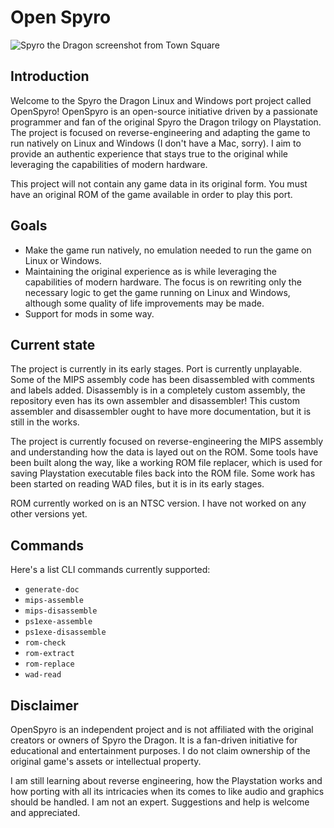 # Open Spyro

![Spyro the Dragon screenshot from Town Square](http://henrijahanna.fi/projects/open_spyro/spyro_town_square.bmp)

## Introduction

Welcome to the Spyro the Dragon Linux and Windows port project called OpenSpyro! OpenSpyro is an open-source initiative driven by a passionate programmer and fan of the original Spyro the Dragon trilogy on Playstation. The project is focused on reverse-engineering and adapting the game to run natively on Linux and Windows (I don't have a Mac, sorry). I aim to provide an authentic experience that stays true to the original while leveraging the capabilities of modern hardware.

This project will not contain any game data in its original form. You must have an original ROM of the game available in order to play this port.

## Goals

* Make the game run natively, no emulation needed to run the game on Linux or Windows.
* Maintaining the original experience as is while leveraging the capabilities of modern hardware. The focus is on rewriting only the necessary logic to get the game running on Linux and Windows, although some quality of life improvements may be made.
* Support for mods in some way.

## Current state

The project is currently in its early stages. Port is currently unplayable. Some of the MIPS assembly code has been disassembled with comments and labels added. Disassembly is in a completely custom assembly, the repository even has its own assembler and disassembler! This custom assembler and disassembler ought to have more documentation, but it is still in the works.

The project is currently focused on reverse-engineering the MIPS assembly and understanding how the data is layed out on the ROM. Some tools have been built along the way, like a working ROM file replacer, which is used for saving Playstation executable files back into the ROM file. Some work has been started on reading WAD files, but it is in its early stages.

ROM currently worked on is an NTSC version. I have not worked on any other versions yet.

## Commands

Here's a list CLI commands currently supported:

* `generate-doc`
* `mips-assemble`
* `mips-disassemble`
* `ps1exe-assemble`
* `ps1exe-disassemble`
* `rom-check`
* `rom-extract`
* `rom-replace`
* `wad-read`

## Disclaimer

OpenSpyro is an independent project and is not affiliated with the original creators or owners of Spyro the Dragon. It is a fan-driven initiative for educational and entertainment purposes. I do not claim ownership of the original game's assets or intellectual property.

I am still learning about reverse engineering, how the Playstation works and how porting with all its intricacies when its comes to like audio and graphics should be handled. I am not an expert. Suggestions and help is welcome and appreciated.